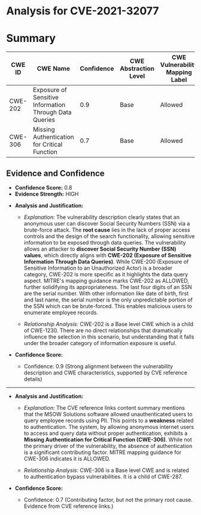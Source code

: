 # Analysis for CVE-2021-32077

# Summary
| CWE ID | CWE Name | Confidence | CWE Abstraction Level | CWE Vulnerability Mapping Label | CWE-Vulnerability Mapping Notes |
|---|---|---|---|---|---|
| CWE-202 | Exposure of Sensitive Information Through Data Queries | 0.9 | Base | Allowed | Primary CWE |
| CWE-306 | Missing Authentication for Critical Function | 0.7 | Base | Allowed | Secondary Candidate |

## Evidence and Confidence

*   **Confidence Score:** 0.8
*   **Evidence Strength:** HIGH

- **Analysis and Justification:**  
  - *Explanation:* The vulnerability description clearly states that an anonymous user can discover Social Security Numbers (SSN) via a brute-force attack. The **root cause** lies in the lack of proper access controls and the design of the search functionality, allowing sensitive information to be exposed through data queries. The vulnerability allows an attacker to **discover Social Security Number (SSN) values**, which directly aligns with **CWE-202 (Exposure of Sensitive Information Through Data Queries)**. While CWE-200 (Exposure of Sensitive Information to an Unauthorized Actor) is a broader category, CWE-202 is more specific as it highlights the data query aspect. MITRE's mapping guidance marks CWE-202 as ALLOWED, further solidifying its appropriateness. The last four digits of an SSN are the serial number. With other information like date of birth, first and last name, the serial number is the only unpredictable portion of the SSN which can be brute-forced. This enables malicious users to enumerate employee records.

  - *Relationship Analysis:* CWE-202 is a Base level CWE which is a child of CWE-1230. There are no direct relationships that dramatically influence the selection in this scenario, but understanding that it falls under the broader category of information exposure is useful.

- **Confidence Score:**  
  - Confidence: 0.9 (Strong alignment between the vulnerability description and CWE characteristics, supported by CVE reference details)

---

- **Analysis and Justification:**  
  - *Explanation:* The CVE reference links content summary mentions that the MSOW Solutions software allowed unauthenticated users to query employee records using PII. This points to a **weakness** related to authentication. The system, by allowing anonymous internet users to access and query data without proper authentication, exhibits a **Missing Authentication for Critical Function (CWE-306)**. While not the primary driver of the vulnerability, the absence of authentication is a significant contributing factor. MITRE mapping guidance for CWE-306 indicates it is ALLOWED.

  - *Relationship Analysis:* CWE-306 is a Base level CWE and is related to authentication bypass vulnerabilities. It is a child of CWE-287.

- **Confidence Score:**  
  - Confidence: 0.7 (Contributing factor, but not the primary root cause. Evidence from CVE reference links.)